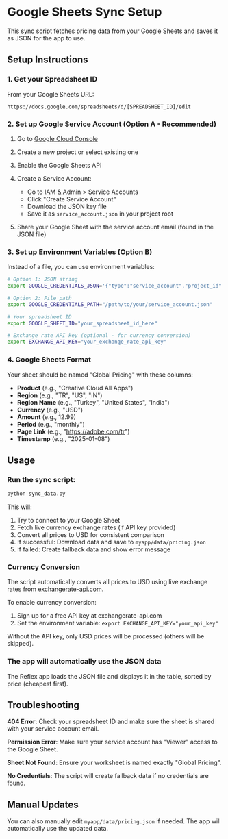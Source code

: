 # Google Sheets Sync Setup

This sync script fetches pricing data from your Google Sheets and saves it as JSON for the app to use.

## Setup Instructions

### 1. Get your Spreadsheet ID
From your Google Sheets URL:
```
https://docs.google.com/spreadsheets/d/[SPREADSHEET_ID]/edit
```

### 2. Set up Google Service Account (Option A - Recommended)

1. Go to [Google Cloud Console](https://console.cloud.google.com/)
2. Create a new project or select existing one
3. Enable the Google Sheets API
4. Create a Service Account:
   - Go to IAM & Admin > Service Accounts
   - Click "Create Service Account"
   - Download the JSON key file
   - Save it as `service_account.json` in your project root

5. Share your Google Sheet with the service account email (found in the JSON file)

### 3. Set up Environment Variables (Option B)

Instead of a file, you can use environment variables:

```bash
# Option 1: JSON string
export GOOGLE_CREDENTIALS_JSON='{"type":"service_account","project_id":"..."}'

# Option 2: File path
export GOOGLE_CREDENTIALS_PATH="/path/to/your/service_account.json"

# Your spreadsheet ID
export GOOGLE_SHEET_ID="your_spreadsheet_id_here"

# Exchange rate API key (optional - for currency conversion)
export EXCHANGE_API_KEY="your_exchange_rate_api_key"
```

### 4. Google Sheets Format

Your sheet should be named "Global Pricing" with these columns:
- **Product** (e.g., "Creative Cloud All Apps")
- **Region** (e.g., "TR", "US", "IN")
- **Region Name** (e.g., "Turkey", "United States", "India")
- **Currency** (e.g., "USD")
- **Amount** (e.g., 12.99)
- **Period** (e.g., "monthly")
- **Page Link** (e.g., "https://adobe.com/tr")
- **Timestamp** (e.g., "2025-01-08")

## Usage

### Run the sync script:
```bash
python sync_data.py
```

This will:
1. Try to connect to your Google Sheet
2. Fetch live currency exchange rates (if API key provided)
3. Convert all prices to USD for consistent comparison
4. If successful: Download data and save to `myapp/data/pricing.json`
5. If failed: Create fallback data and show error message

### Currency Conversion

The script automatically converts all prices to USD using live exchange rates from [exchangerate-api.com](https://exchangerate-api.com/). 

To enable currency conversion:
1. Sign up for a free API key at exchangerate-api.com
2. Set the environment variable: `export EXCHANGE_API_KEY="your_api_key"`

Without the API key, only USD prices will be processed (others will be skipped).

### The app will automatically use the JSON data

The Reflex app loads the JSON file and displays it in the table, sorted by price (cheapest first).

## Troubleshooting

**404 Error**: Check your spreadsheet ID and make sure the sheet is shared with your service account email.

**Permission Error**: Make sure your service account has "Viewer" access to the Google Sheet.

**Sheet Not Found**: Ensure your worksheet is named exactly "Global Pricing".

**No Credentials**: The script will create fallback data if no credentials are found.

## Manual Updates

You can also manually edit `myapp/data/pricing.json` if needed. The app will automatically use the updated data. 